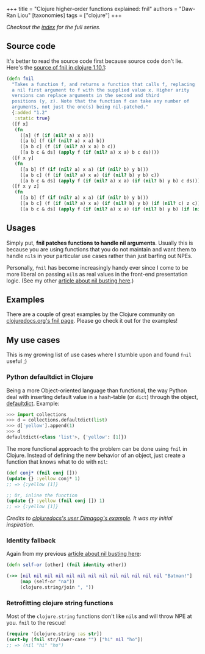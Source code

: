 +++
title = "Clojure higher-order functions explained: fnil"
authors = "Daw-Ran Liou"
[taxonomies]
tags = ["clojure"]
+++

_Checkout the [index] for the full series._

## Source code

It's better to read the source code first because source code don't lie. Here's
the [source of fnil in clojure 1.10.1]:

```clj
(defn fnil
  "Takes a function f, and returns a function that calls f, replacing
  a nil first argument to f with the supplied value x. Higher arity
  versions can replace arguments in the second and third
  positions (y, z). Note that the function f can take any number of
  arguments, not just the one(s) being nil-patched."
  {:added "1.2"
   :static true}
  ([f x]
   (fn
     ([a] (f (if (nil? a) x a)))
     ([a b] (f (if (nil? a) x a) b))
     ([a b c] (f (if (nil? a) x a) b c))
     ([a b c & ds] (apply f (if (nil? a) x a) b c ds))))
  ([f x y]
   (fn
     ([a b] (f (if (nil? a) x a) (if (nil? b) y b)))
     ([a b c] (f (if (nil? a) x a) (if (nil? b) y b) c))
     ([a b c & ds] (apply f (if (nil? a) x a) (if (nil? b) y b) c ds))))
  ([f x y z]
   (fn
     ([a b] (f (if (nil? a) x a) (if (nil? b) y b)))
     ([a b c] (f (if (nil? a) x a) (if (nil? b) y b) (if (nil? c) z c)))
     ([a b c & ds] (apply f (if (nil? a) x a) (if (nil? b) y b) (if (nil? c) z c) ds)))))
```

## Usages

Simply put, **fnil patches functions to handle nil arguments**. Usually this is
because you are using functions that you do not maintain and want them to handle
`nil`s in your particular use cases rather than just barfing out NPEs.

Personally, `fnil` has become increasingly handy ever since I come to be more
liberal on passing `nil`s as real values in the front-end presentation
logic. (See my other [article about nil busting here].)

## Examples

There are a couple of great examples by the Clojure community on
[clojuredocs.org's fnil page]. Please go check it out for the examples!

## My use cases

This is my growing list of use cases where I stumble upon and found `fnil`
useful ;)

### Python defaultdict in Clojure

Being a more Object-oriented language than functional, the way Python deal with
inserting default value in a hash-table (or `dict`) through the object,
[defaultdict]. Example:

```python
>>> import collections
>>> d = collections.defaultdict(list)
>>> d['yellow'].append(1)
>>> d
defaultdict(<class 'list'>, {'yellow': [1]})
```

The more functional approach to the problem can be done using `fnil` in
Clojure. Instead of defining the new behavior of an object, just create a
function that knows what to do with `nil`:

```clj
(def conj* (fnil conj []))
(update {} :yellow conj* 1)
;; => {:yellow [1]}

;; Or, inline the function
(update {} :yellow (fnil conj []) 1)
;; => {:yellow [1]}
```

_Credits to [clojuredocs's user Dimagog's example]. It was my initial
inspiration._

### Identity fallback

Again from my previous [article about nil busting here]:

```clj
(defn self-or [other] (fnil identity other))

(->> [nil nil nil nil nil nil nil nil nil nil nil nil nil "Batman!"]
     (map (self-or "na"))
     (clojure.string/join ", "))
```

### Retrofitting clojure string functions

Most of the `clojure.string` functions don't like `nil`s and will throw NPE at
you. `fnil` to the rescue!

```clj
(require '[clojure.string :as str])
(sort-by (fnil str/lower-case "") ["hi" nil "ho"])
;; => (nil "hi" "ho")
```


[index]: @/blog/2021-03-12-clojure-higher-order-functions-explained-index.md

[source of fnil in clojure 1.10.1]: https://github.com/clojure/clojure/blob/clojure-1.10.1/src/clj/clojure/core.clj#L6556

[examples on clojuredocs.org]: https://clojuredocs.org/clojure.core/fnil

[clojuredocs.org's fnil page]: https://clojuredocs.org/clojure.core/fnil

[article about nil busting here]: 2021-03-10-clojure-nil-busting.md

[clojuredocs's user Dimagog's example]: https://clojuredocs.org/clojure.core/fnil#example-54d0443ee4b0e2ac61831cf7

[defaultdict]: https://docs.python.org/3/library/collections.html#defaultdict-objects
